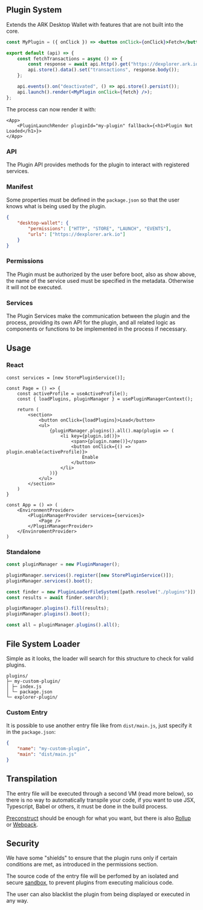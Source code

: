 ## Plugin System

Extends the ARK Desktop Wallet with features that are not built into the core.

```jsx
const MyPlugin = ({ onClick }) => <button onClick={onClick}>Fetch</button>;

export default (api) => {
	const fetchTransactions = async () => {
		const response = await api.http().get("https://dexplorer.ark.io/api/transactions");
		api.store().data().set("transactions", response.body());
	};

	api.events().on("deactivated", () => api.store().persist());
	api.launch().render(<MyPlugin onClick={fetch} />);
};
```

The process can now render it with:

```tsx
<App>
	<PluginLaunchRender pluginId="my-plugin" fallback={<h1>Plugin Not Loaded</h1>}>
</App>
```

### API

The Plugin API provides methods for the plugin to interact with registered services.

### Manifest

Some properties must be defined in the `package.json` so that the user knows what is being used by the plugin.

```json
{
	"desktop-wallet": {
		"permissions": ["HTTP", "STORE", "LAUNCH", "EVENTS"],
		"urls": ["https://dexplorer.ark.io"]
	}
}
```

### Permissions

The Plugin must be authorized by the user before boot, also as show above, the name of the service used must be specified in the metadata. Otherwise it will not be executed.

### Services

The Plugin Services make the communication between the plugin and the process, providing its own API for the plugin, and all related logic as components or functions to be implemented in the process if necessary.

## Usage

### React

```tsx
const services = [new StorePluginService()];

const Page = () => {
	const activeProfile = useActiveProfile();
	const { loadPlugins, pluginManager } = usePluginManagerContext();

	return (
		<section>
			<button onClick={loadPlugins}>Load</button>
			<ul>
				{pluginManager.plugins().all().map(plugin => (
					<li key={plugin.id()}>
						<span>{plugin.name()}</span>
						<button onClick={() => plugin.enable(activeProfile)}>
							Enable
						</button>
					</li>
				))}
			</ul>
		</section>
	)
}

const App = () => (
	<EnvironmentProvider>
		<PluginManagerProvider services={services}>
			<Page />
		</PluginManagerProvider>
	</EnvinromentProvider>
)
```

### Standalone

```ts
const pluginManager = new PluginManager();

pluginManager.services().register([new StorePluginService()]);
pluginManager.services().boot();

const finder = new PluginLoaderFileSystem([path.resolve("./plugins")]);
const results = await finder.search();

pluginManager.plugins().fill(results);
pluginManager.plugins().boot();

const all = pluginManager.plugins().all();
```

## File System Loader

Simple as it looks, the loader will search for this structure to check for valid plugins.

```
plugins/
├─ my-custom-plugin/
│ ├─ index.js
│ └─ package.json
└─ explorer-plugin/
```

### Custom Entry

It is possible to use another entry file like from `dist/main.js`, just specify it in the `package.json`:

```json
{
	"name": "my-custom-plugin",
	"main": "dist/main.js"
}
```

## Transpilation

The entry file will be executed through a second VM (read more below), so there is no way to automatically transpile your code, if you want to use JSX, Typescript, Babel or others, it must be done in the build process.

[Preconstruct](https://github.com/preconstruct/preconstruct) should be enough for what you want, but there is also [Rollup](https://github.com/rollup/rollup) or [Webpack](https://github.com/webpack/webpack).

## Security

We have some "shields" to ensure that the plugin runs only if certain conditions are met, as introduced in the permissions section.

The source code of the entry file will be perfomed by an isolated and secure [sandbox](https://github.com/patriksimek/vm2), to prevent plugins from executing malicious code.

The user can also blacklist the plugin from being displayed or executed in any way.
